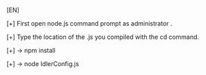 [EN]

[+] First open node.js command prompt as administrator .

[+] Type the location of the .js you compiled with the cd command.

[+]  -> npm install

[+]  -> node IdlerConfig.js
